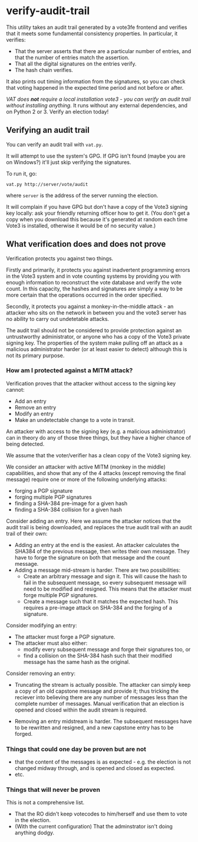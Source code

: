 # verify-audit-trail #

This utility takes an audit trail generated by a vote3fe frontend and verifies that it meets some fundamental consistency properties. In particular, it verifies:

 * That the server asserts that there are a particular number of entries, and that the number of entries match the assertion.
 * That all the digital signatures on the entries verify.
 * The hash chain verifies.

It also prints out timing information from the signatures, so you can check that voting happened in the expected time period and not before or after.

*VAT does **not** require a local installation vote3 - you can verify an audit trail without installing anything.* It runs without any external dependencies, and on Python 2 or 3. Verify an election today!

## Verifying an audit trail ##

You can verify an audit trail with `vat.py`.

It will attempt to use the system's GPG. If GPG isn't found (maybe you are on Windows?) it'll just skip verifying the signatures.

To run it, go:

`vat.py http://server/vote/audit`

where `server` is the address of the server running the election.

It will complain if you have GPG but don't have a copy of the Vote3 signing key locally: ask your friendly returning officer how to get it. (You don't get a copy when you download this because it's generated at random each time Vote3 is installed, otherwise it would be of no security value.)

## What verification does and does not prove ##

Verification protects you against two things.

Firstly and primarily, it protects you against inadvertent programming errors in the Vote3 system and in vote counting systems by providing you with enough information to reconstruct the vote database and verify the vote count. In this capacity, the hashes and signatures are simply a way to be more certain that the operations occurred in the order specified.

Secondly, it protects you against a monkey-in-the-middle attack - an attacker who sits on the network in between you and the vote3 server has no ability to carry out undetetable attacks.

The audit trail should not be considered to provide protection against an untrustworthy administrator, or anyone who has a copy of the Vote3 private signing key. The properties of the system make pulling off an attack as a malicious administrator harder (or at least easier to detect) although this is not its primary purpose.

### How am I protected against a MITM attack?

Verification proves that the attacker without access to the signing key cannot:

 * Add an entry
 * Remove an entry
 * Modify an entry
 * Make an undetectable change to a vote in transit.

An attacker with access to the signing key (e.g. a malicious administrator) can in theory do any of those three things, but they have a higher chance of being detected.

We assume that the voter/verifier has a clean copy of the Vote3 signing key. 

We consider an attacker with active MITM (monkey in the middle) capabilities, and show that any of the 4 attacks (except removing the final message) require one or more of the following underlying attacks:

 - forging a PGP signature
 - forging multiple PGP signatures
 - finding a SHA-384 pre-image for a given hash
 - finding a SHA-384 collision for a given hash

Consider adding an entry. Here we assume the attacker notices that the audit trail is being downloaded, and replaces the true audit trail with an audit trail of their own:

 * Adding an entry at the end is the easiest. An attacker calculates the SHA384 of the previous message, then writes their own message. They have to forge the signature on both that message and the count message.
 * Adding a message mid-stream is harder. There are two possibilities:
     * Create an arbitrary message and sign it. This will cause the hash to fail in the subsequent message, so every subsequent message will need to be modified and resigned. This means that the attacker must forge multiple PGP signatures.
     * Create a message such that it matches the expected hash. This requires a pre-image attack on SHA-384 and the forging of a signature.

Consider modifying an entry:

 * The attacker must forge a PGP signature.
 * The attacker must also either:
     * modify every subsequent message and forge their signatures too, or
     * find a collision on the SHA-384 hash such that their modified message has the same hash as the original.

Consider removing an entry:

* Truncating the stream is actually possible. The attacker can simply keep a copy of an old capstone message and provide it; thus tricking the reciever into believing there are any number of messages less than the complete number of messages. Manual verification that an election is opened and closed within the audit stream is required.

* Removing an entry midstream is harder. The subsequent messages have to be rewritten and resigned, and a new capstone entry has to be forged.


### Things that could one day be proven but are not

 * that the content of the messages is as expected - e.g. the election is not changed midway through, and is opened and closed as expected.
 * etc.

### Things that will never be proven
This is not a comprehensive list.

 * That the RO didn't keep votecodes to him/herself and use them to vote in the election.
 * (With the current configuration) That the adminstrator isn't doing anything dodgy.
